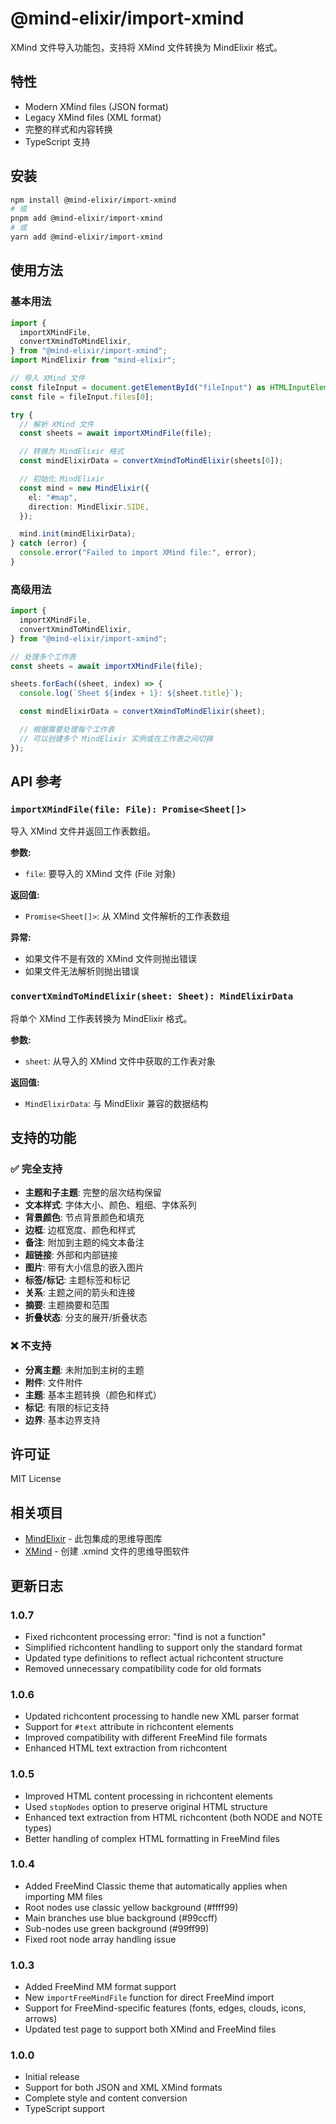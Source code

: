 # @mind-elixir/import-xmind

XMind 文件导入功能包，支持将 XMind 文件转换为 MindElixir 格式。

## 特性

- Modern XMind files (JSON format)
- Legacy XMind files (XML format)
- 完整的样式和内容转换
- TypeScript 支持

## 安装

```bash
npm install @mind-elixir/import-xmind
# 或
pnpm add @mind-elixir/import-xmind
# 或
yarn add @mind-elixir/import-xmind
```

## 使用方法

### 基本用法

```typescript
import {
  importXMindFile,
  convertXmindToMindElixir,
} from "@mind-elixir/import-xmind";
import MindElixir from "mind-elixir";

// 导入 XMind 文件
const fileInput = document.getElementById("fileInput") as HTMLInputElement;
const file = fileInput.files[0];

try {
  // 解析 XMind 文件
  const sheets = await importXMindFile(file);

  // 转换为 MindElixir 格式
  const mindElixirData = convertXmindToMindElixir(sheets[0]);

  // 初始化 MindElixir
  const mind = new MindElixir({
    el: "#map",
    direction: MindElixir.SIDE,
  });

  mind.init(mindElixirData);
} catch (error) {
  console.error("Failed to import XMind file:", error);
}
```

### 高级用法

```typescript
import {
  importXMindFile,
  convertXmindToMindElixir,
} from "@mind-elixir/import-xmind";

// 处理多个工作表
const sheets = await importXMindFile(file);

sheets.forEach((sheet, index) => {
  console.log(`Sheet ${index + 1}: ${sheet.title}`);

  const mindElixirData = convertXmindToMindElixir(sheet);

  // 根据需要处理每个工作表
  // 可以创建多个 MindElixir 实例或在工作表之间切换
});
```

## API 参考

### `importXMindFile(file: File): Promise<Sheet[]>`

导入 XMind 文件并返回工作表数组。

**参数:**

- `file`: 要导入的 XMind 文件 (File 对象)

**返回值:**

- `Promise<Sheet[]>`: 从 XMind 文件解析的工作表数组

**异常:**

- 如果文件不是有效的 XMind 文件则抛出错误
- 如果文件无法解析则抛出错误

### `convertXmindToMindElixir(sheet: Sheet): MindElixirData`

将单个 XMind 工作表转换为 MindElixir 格式。

**参数:**

- `sheet`: 从导入的 XMind 文件中获取的工作表对象

**返回值:**

- `MindElixirData`: 与 MindElixir 兼容的数据结构

## 支持的功能

### ✅ 完全支持

- **主题和子主题**: 完整的层次结构保留
- **文本样式**: 字体大小、颜色、粗细、字体系列
- **背景颜色**: 节点背景颜色和填充
- **边框**: 边框宽度、颜色和样式
- **备注**: 附加到主题的纯文本备注
- **超链接**: 外部和内部链接
- **图片**: 带有大小信息的嵌入图片
- **标签/标记**: 主题标签和标记
- **关系**: 主题之间的箭头和连接
- **摘要**: 主题摘要和范围
- **折叠状态**: 分支的展开/折叠状态

### ❌ 不支持

- **分离主题**: 未附加到主树的主题
- **附件**: 文件附件
- **主题**: 基本主题转换（颜色和样式）
- **标记**: 有限的标记支持
- **边界**: 基本边界支持

## 许可证

MIT License

## 相关项目

- [MindElixir](https://github.com/ssshooter/mind-elixir-core) - 此包集成的思维导图库
- [XMind](https://www.xmind.net/) - 创建 .xmind 文件的思维导图软件

## 更新日志

### 1.0.7

- Fixed richcontent processing error: "find is not a function"
- Simplified richcontent handling to support only the standard format
- Updated type definitions to reflect actual richcontent structure
- Removed unnecessary compatibility code for old formats

### 1.0.6

- Updated richcontent processing to handle new XML parser format
- Support for `#text` attribute in richcontent elements
- Improved compatibility with different FreeMind file formats
- Enhanced HTML text extraction from richcontent

### 1.0.5

- Improved HTML content processing in richcontent elements
- Used `stopNodes` option to preserve original HTML structure
- Enhanced text extraction from HTML richcontent (both NODE and NOTE types)
- Better handling of complex HTML formatting in FreeMind files

### 1.0.4

- Added FreeMind Classic theme that automatically applies when importing MM files
- Root nodes use classic yellow background (#ffff99)
- Main branches use blue background (#99ccff)
- Sub-nodes use green background (#99ff99)
- Fixed root node array handling issue

### 1.0.3

- Added FreeMind MM format support
- New `importFreeMindFile` function for direct FreeMind import
- Support for FreeMind-specific features (fonts, edges, clouds, icons, arrows)
- Updated test page to support both XMind and FreeMind files

### 1.0.0

- Initial release
- Support for both JSON and XML XMind formats
- Complete style and content conversion
- TypeScript support
